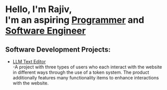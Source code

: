 <h1>Hello, I'm Rajiv,<br/>I'm an aspiring <a href="https://github.com/Quintessence133">Programmer</a> and <a href="https://www.linkedin.com/in/rajiv-seeram-332783223/">Software Engineer</a></h1>

<h2>Software Development Projects:</h2>

<ul>
  <li><a href="https://github.com/Rajiv-Seeram/LLM">LLM Text Editor</a></li>
  -A project with three types of users who each interact with the website in different ways through the use of a token system. The product additionally features many functionality items to enhance interactions with the website.
</ul>
